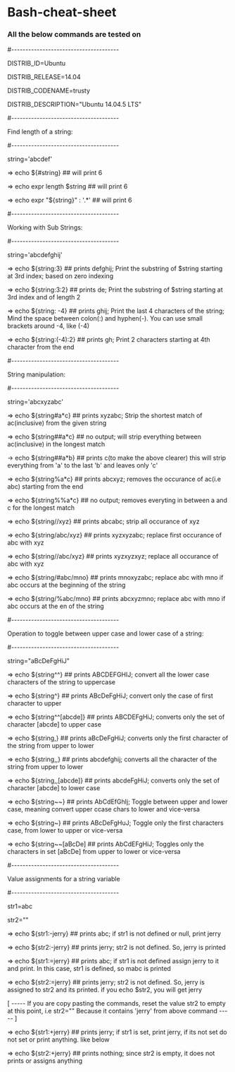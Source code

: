
# Bash-cheat-sheet

### All the below commands are tested on

#--------------------------------------

DISTRIB_ID=Ubuntu

DISTRIB_RELEASE=14.04

DISTRIB_CODENAME=trusty

DISTRIB_DESCRIPTION="Ubuntu 14.04.5 LTS"

#--------------------------------------

Find length of a string:

#--------------------------------------

string='abcdef'

  => echo ${#string}                            ## will print 6
  
  => echo expr length $string           ## will print 6
  
  => echo expr "${string}" : '.*'       ## will print 6
  
#--------------------------------------

Working with Sub Strings:

#--------------------------------------

string='abcdefghij'

  => echo ${string:3}                           ## prints defghij; Print the substring of $string starting at 3rd index; based on zero indexing

  => echo ${string:3:2}                         ## prints de; Print the substring of $string starting at 3rd index and of length 2

  => echo ${string: -4}                         ## prints ghij; Print the last 4 characters of the string; Mind the space between colon(:) and hyphen(-). You can use small brackets around -4, like (-4)

  => echo ${string:(-4):2}                      ## prints gh; Print 2 characters starting at 4th character from the end

#--------------------------------------

String manipulation:

#--------------------------------------

string='abcxyzabc'

  => echo ${string#a*c}                         ## prints xyzabc; Strip the shortest match of ac(inclusive) from the given string

  => echo ${string##a*c}                        ## no output; will strip everything between ac(inclusive) in the longest match

  -> echo ${string##a*b}                         ## prints c(to make the above clearer) this will strip everything from 'a' to the last 'b' and leaves only 'c'

  => echo ${string%a*c}                          ## prints abcxyz; removes the occurance of ac(i.e abc) starting from the end

  => echo ${string%%a*c}                         ## no output; removes everyting in between a and c for the longest match

  => echo ${string//xyz}                        ## prints abcabc; strip all occurance of xyz

  => echo ${string/abc/xyz}                     ## prints xyzxyzabc; replace first occurance of abc with xyz

  => echo ${string//abc/xyz}            ## prints xyzxyzxyz; replace all occurance of abc with xyz

  => echo ${string/#abc/mno}            ## prints mnoxyzabc; replace abc with mno if abc occurs at the beginning of the string

  => echo ${string/%abc/mno}            ## prints abcxyzmno; replace abc with mno if abc occurs at the en of the string

#--------------------------------------

Operation to toggle between upper case and lower case of a string:

#--------------------------------------

string="aBcDeFgHiJ"

  => echo ${string^^}                           ## prints ABCDEFGHIJ; convert all the lower case characters of the string to uppercase

  => echo ${string^}                            ## prints ABcDeFgHiJ; convert only the case of first character to upper

  => echo ${string^^[abcde]}            ## prints ABCDEFgHiJ; converts only the set of character [abcde] to upper case

  => echo ${string,}                            ## prints aBcDeFgHiJ; converts only the first character of the string from upper to lower

  => echo ${string,,}                           ## prints abcdefghij; converts all the character of the string from upper to lower

  => echo ${string,,[abcde]}            ## prints abcdeFgHiJ; converts only the set of character [abcde] to lower case

  => echo ${string~~}                           ## prints AbCdEfGhIj; Toggle between upper and lower case, meaning convert upper ccase chars to lower and vice-versa

  => echo ${string~}                            ## prints ABcDeFgHuJ; Toggle only the first characters case, from lower to upper or vice-versa

  => echo ${string~~[aBcDe]                     ## prints AbCdEFgHiJ; Toggles only the characters in set [aBcDe] from upper to lower or vice-versa

#--------------------------------------

Value assignments for a string variable

#--------------------------------------

str1=abc

str2=""

  => echo ${str1:-jerry}                        ## prints abc; if str1 is not defined or null, print jerry

  => echo ${str2:-jerry}                        ## prints jerry; str2 is not defined. So, jerry is printed

  => echo ${str1:=jerry}                        ## prints abc; if str1 is not defined assign jerry to it and print. In this case, str1 is defined, so mabc is printed

  => echo ${str2:=jerry}                        ## prints jerry; str2 is not defined. So, jerry is assigned to str2 and its printed. if you echo $str2, you will get jerry

[ ----- If you are copy pasting the commands, reset the value str2 to empty at this point, i.e str2="" Because it contains 'jerry' from above command ----- ]

  => echo ${str1:+jerry}                        ## prints jerry; if str1 is set, print jerry, if its not set do not set or print anything. like below

  => echo ${str2:+jerry}                        ## prints nothing; since str2 is empty, it does not prints or assigns anything

